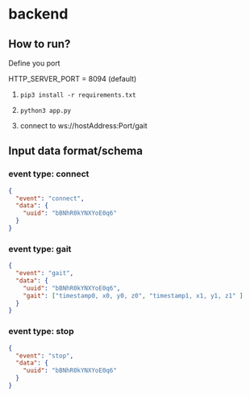 # backend

## How to run?
Define you port

HTTP_SERVER_PORT = 8094 (default)

1. `pip3 install -r requirements.txt`

2. `python3 app.py`

3. connect to ws://hostAddress:Port/gait

## Input data format/schema
### event type: connect
```json
{
  "event": "connect",
  "data": {
    "uuid": "bBNhR0kYNXYoE0q6"
  }
}
```

### event type: gait
```json
{
  "event": "gait",
  "data": {
    "uuid": "bBNhR0kYNXYoE0q6",
    "gait": ["timestamp0, x0, y0, z0", "timestamp1, x1, y1, z1" ]
  }
}
```

### event type: stop
```json
{
  "event": "stop",
  "data": {
    "uuid": "bBNhR0kYNXYoE0q6"
  }
}
```